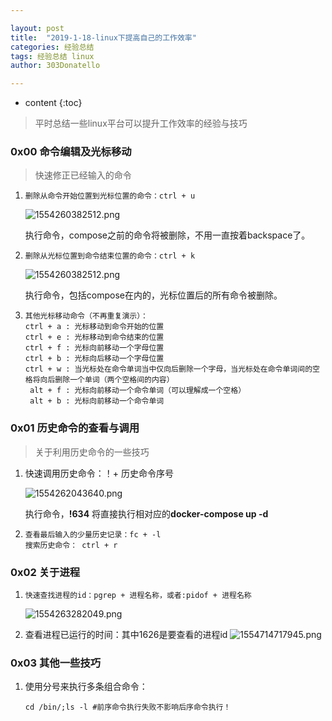 ```yaml
---

layout: post
title:  "2019-1-18-linux下提高自己的工作效率"
categories: 经验总结
tags: 经验总结 linux
author: 303Donatello

---
```


* content
{:toc}


>平时总结一些linux平台可以提升工作效率的经验与技巧





### 0x00 命令编辑及光标移动

> 快速修正已经输入的命令

1. ```
   删除从命令开始位置到光标位置的命令：ctrl + u
   ```

   ![1554260382512.png](https://upload-images.jianshu.io/upload_images/5430312-1d7d7ade8889d4e9.png?imageMogr2/auto-orient/strip%7CimageView2/2/w/1240)

   执行命令，compose之前的命令将被删除，不用一直按着backspace了。 

2. ```
   删除从光标位置到命令结束位置的命令：ctrl + k
   ```

   ![1554260382512.png](https://upload-images.jianshu.io/upload_images/5430312-1d7d7ade8889d4e9.png?imageMogr2/auto-orient/strip%7CimageView2/2/w/1240)

   执行命令，包括compose在内的，光标位置后的所有命令被删除。

3. ```
   其他光标移动命令（不再重复演示）：
   ctrl + a : 光标移动到命令开始的位置
   ctrl + e : 光标移动到命令结束的位置
   ctrl + f : 光标向前移动一个字母位置
   ctrl + b : 光标向后移动一个字母位置
   ctrl + w : 当光标处在命令单词当中仅向后删除一个字母，当光标处在命令单词间的空格将向后删除一个单词（两个空格间的内容）
    alt + f : 光标向前移动一个命令单词（可以理解成一个空格）
    alt + b : 光标向前移动一个命令单词
   ```

### 0x01 历史命令的查看与调用

> 关于利用历史命令的一些技巧

1. 快速调用历史命令：！+ 历史命令序号

   ![1554262043640.png](https://upload-images.jianshu.io/upload_images/5430312-ec64719266793bd2.png?imageMogr2/auto-orient/strip%7CimageView2/2/w/1240)

    执行命令，**!634** 将直接执行相对应的**docker-compose up -d**

2. ```
   查看最后输入的少量历史记录：fc + -l
   搜索历史命令： ctrl + r
   ```


### 0x02 关于进程

1. ```
   快速查找进程的id：pgrep + 进程名称，或者:pidof + 进程名称 
   ```

   ![1554263282049.png](https://upload-images.jianshu.io/upload_images/5430312-843b17b40c656479.png?imageMogr2/auto-orient/strip%7CimageView2/2/w/1240)

2.  查看进程已运行的时间：其中1626是要查看的进程id
   ![1554714717945.png](https://upload-images.jianshu.io/upload_images/5430312-6fd9f8a380e6b8c7.png?imageMogr2/auto-orient/strip%7CimageView2/2/w/1240)




### 0x03 其他一些技巧

1. 使用分号来执行多条组合命令：

   ```
   cd /bin/;ls -l #前序命令执行失败不影响后序命令执行！
   ```

   



